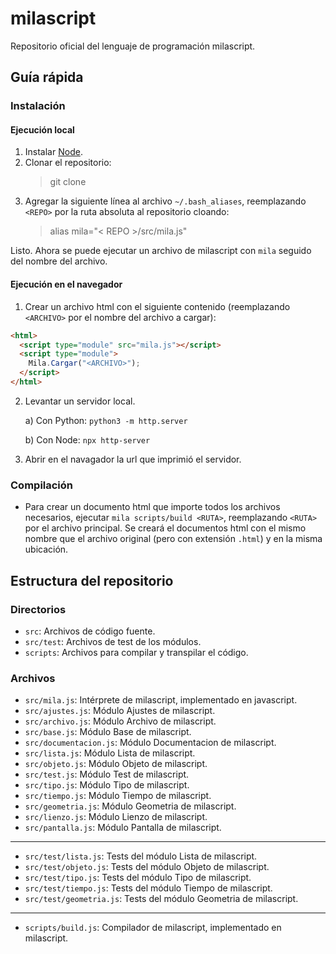 # milascript
Repositorio oficial del lenguaje de programación milascript.

## Guía rápida

### Instalación

#### Ejecución local

1. Instalar [Node](https://nodejs.org/).
2. Clonar el repositorio:
    > git clone 
3. Agregar la siguiente línea al archivo `~/.bash_aliases`, reemplazando `<REPO>` por la ruta absoluta al repositorio cloando:
    > alias mila="< REPO >/src/mila.js"

Listo. Ahora se puede ejecutar un archivo de milascript con `mila` seguido del nombre del archivo.

#### Ejecución en el navegador

1. Crear un archivo html con el siguiente contenido (reemplazando `<ARCHIVO>` por el nombre del archivo a cargar):

```html
<html>
  <script type="module" src="mila.js"></script>
  <script type="module">
    Mila.Cargar("<ARCHIVO>");
  </script>
</html>
```

2. Levantar un servidor local.

    a) Con Python: `python3 -m http.server`

    b) Con Node: `npx http-server`

3. Abrir en el navagador la url que imprimió el servidor.

### Compilación

* Para crear un documento html que importe todos los archivos necesarios, ejecutar `mila scripts/build <RUTA>`, reemplazando `<RUTA>` por el archivo principal. Se creará el documentos html con el mismo nombre que el archivo original (pero con extensión `.html`) y en la misma ubicación.

## Estructura del repositorio

### Directorios

* `src`: Archivos de código fuente.
* `src/test`: Archivos de test de los módulos.
* `scripts`: Archivos para compilar y transpilar el código.

### Archivos

* `src/mila.js`: Intérprete de milascript, implementado en javascript.
* `src/ajustes.js`: Módulo Ajustes de milascript.
* `src/archivo.js`: Módulo Archivo de milascript.
* `src/base.js`: Módulo Base de milascript.
* `src/documentacion.js`: Módulo Documentacion de milascript.
* `src/lista.js`: Módulo Lista de milascript.
* `src/objeto.js`: Módulo Objeto de milascript.
* `src/test.js`: Módulo Test de milascript.
* `src/tipo.js`: Módulo Tipo de milascript.
* `src/tiempo.js`: Módulo Tiempo de milascript.
* `src/geometria.js`: Módulo Geometria de milascript.
* `src/lienzo.js`: Módulo Lienzo de milascript.
* `src/pantalla.js`: Módulo Pantalla de milascript.
---
* `src/test/lista.js`: Tests del módulo Lista de milascript.
* `src/test/objeto.js`: Tests del módulo Objeto de milascript.
* `src/test/tipo.js`: Tests del módulo Tipo de milascript.
* `src/test/tiempo.js`: Tests del módulo Tiempo de milascript.
* `src/test/geometria.js`: Tests del módulo Geometria de milascript.
---
* `scripts/build.js`: Compilador de milascript, implementado en milascript.